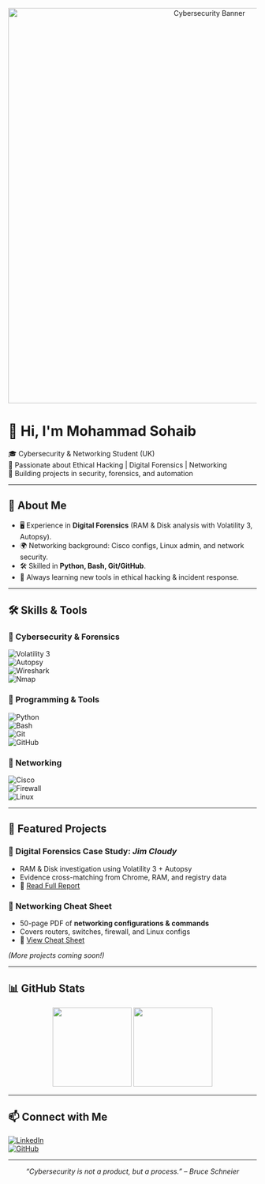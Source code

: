 <p align="center">
  <img src="https://raw.githubusercontent.com/M-Sohaib-cyber/assets/main/banner.gif" alt="Cybersecurity Banner" width="800"/>
</p>

# 👋 Hi, I'm Mohammad Sohaib  

🎓 Cybersecurity & Networking Student (UK)  
🔐 Passionate about Ethical Hacking | Digital Forensics | Networking  
📂 Building projects in security, forensics, and automation  

---

## 🚀 About Me
- 🖥️ Experience in **Digital Forensics** (RAM & Disk analysis with Volatility 3, Autopsy).  
- 🌍 Networking background: Cisco configs, Linux admin, and network security.  
- 🛠️ Skilled in **Python, Bash, Git/GitHub**.  
- 📖 Always learning new tools in ethical hacking & incident response.  

---

## 🛠️ Skills & Tools  

### 🔹 Cybersecurity & Forensics  
![Volatility 3](https://img.shields.io/badge/Volatility3-3B82F6?style=for-the-badge)  
![Autopsy](https://img.shields.io/badge/Autopsy-000000?style=for-the-badge)  
![Wireshark](https://img.shields.io/badge/Wireshark-0080FF?style=for-the-badge&logo=wireshark)  
![Nmap](https://img.shields.io/badge/Nmap-red?style=for-the-badge&logo=nmap)  

### 🔹 Programming & Tools  
![Python](https://img.shields.io/badge/Python-3776AB?style=for-the-badge&logo=python)  
![Bash](https://img.shields.io/badge/Bash-4EAA25?style=for-the-badge&logo=gnu-bash)  
![Git](https://img.shields.io/badge/Git-F05032?style=for-the-badge&logo=git)  
![GitHub](https://img.shields.io/badge/GitHub-181717?style=for-the-badge&logo=github)  

### 🔹 Networking  
![Cisco](https://img.shields.io/badge/Cisco-1BA0D7?style=for-the-badge&logo=cisco)  
![Firewall](https://img.shields.io/badge/Firewall-orange?style=for-the-badge)  
![Linux](https://img.shields.io/badge/Linux-000000?style=for-the-badge&logo=linux)  

---

## 📂 Featured Projects  

### 🔎 Digital Forensics Case Study: *Jim Cloudy*  
- RAM & Disk investigation using Volatility 3 + Autopsy  
- Evidence cross-matching from Chrome, RAM, and registry data  
- 📄 [Read Full Report](https://github.com/M-Sohaib-cyber/jim-cloudy-forensics/blob/main/Reports/investigation_report.docx)  

### 📘 Networking Cheat Sheet  
- 50-page PDF of **networking configurations & commands**  
- Covers routers, switches, firewall, and Linux configs  
- 📄 [View Cheat Sheet](https://github.com/M-Sohaib-cyber/networking-cheatsheet/blob/main/Networking_Configuration.pdf)  

*(More projects coming soon!)*  

---

## 📊 GitHub Stats  

<p align="center">
  <img src="https://github-readme-stats.vercel.app/api?username=M-Sohaib-cyber&show_icons=true&theme=dark&count_private=true" height="160"/>  
  <img src="https://github-readme-stats.vercel.app/api/top-langs/?username=M-Sohaib-cyber&layout=compact&theme=dark" height="160"/>
</p>

---

## 📫 Connect with Me  

[![LinkedIn](https://img.shields.io/badge/LinkedIn-0A66C2?style=for-the-badge&logo=linkedin&logoColor=white)](https://www.linkedin.com/in/your-link)  
[![GitHub](https://img.shields.io/badge/GitHub-181717?style=for-the-badge&logo=github&logoColor=white)](https://github.com/M-Sohaib-cyber)  

---

<p align="center">
  <i>“Cybersecurity is not a product, but a process.” – Bruce Schneier</i>
</p>
